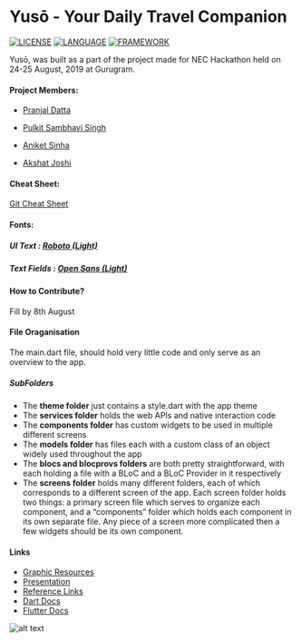# Yusō - Your Daily Travel Companion

[![LICENSE](https://img.shields.io/badge/license-Anti%20996-blue.svg?style=plastic)](https://github.com/996icu/996.ICU/blob/master/LICENSE)  [![LANGUAGE](https://img.shields.io/static/v1?label=Language&message=Dart&color=blue)](https://dart.dev/)   [![FRAMEWORK](https://img.shields.io/static/v1?label=Framework&message=Flutter&color=blue)](https://flutter.dev/)


Yusō, was built as a part of the project made for NEC Hackathon held on 24-25 August, 2019 at Gurugram.



#### Project Members: 

   * [Pranjal Datta](https://github.com/pranjaldatta)

   * [Pulkit Sambhavi Singh](https://github.com/Purukitto)

   * [Aniket Sinha](https://github.com/aniketkishore100)

   * [Akshat Joshi](https://github.com/AkshatJoshi2000)



#### Cheat Sheet:  
    
    
   [Git Cheat Sheet](https://drive.google.com/open?id=1B_3exC66R9YMS6vmzBYhjqoEA-SHobgm)
   
   
 
 #### Fonts:  
   ##### UI Text : [Roboto (Light)](https://fonts.google.com/specimen/Roboto)
   ##### Text Fields : [Open Sans (Light)](https://fonts.google.com/specimen/Open+Sans)

#### How to Contribute?
     
     
     
   Fill by 8th August



#### File Oraganisation
   The main.dart file, should hold very little code and only serve as an overview to the app.
   ##### SubFolders
   * The **theme folder** just contains a style.dart with the app theme
   * The **services folder** holds the web APIs and native interaction code
   * The **components folder** has custom widgets to be used in multiple different screens
   * The **models folder** has files each with a custom class of an object widely used throughout the app
   * The **blocs and blocprovs folders** are both pretty straightforward, with each holding a file with a BLoC and a BLoC Provider in it respectively
   * The **screens folder** holds many different folders, each of which corresponds to a different screen of the app. Each screen folder holds two things: a primary screen file which serves to organize each component, and a “components” folder which holds each component in its own separate file. Any piece of a screen more complicated then a few widgets should be its own component.
     
  
#### Links

* [Graphic Resources](https://drive.google.com/drive/folders/1cJyXY8Wvlw7dEBQykcS5a6TtYTesiKyw?usp=sharing)
* [Presentation](https://docs.google.com/presentation/d/1hGLFUXPIqi_eur9nyXJhKyZY4ZxA-Uyk2JQuTGpkjhA/edit?usp=sharing)
* [Reference Links](https://docs.google.com/document/d/1ugVcn31lTHhLqBh1FfODrzgixuKSxQV_T2znUJAH17g/edit?usp=sharing)
* [Dart Docs](https://dart.dev/guides)
* [Flutter Docs](https://flutter.dev/docs)






![alt text](https://github.com/Purukitto/Yuso_NECHackathon/blob/master/git_assests/return%200.png "Team Return 0;")





